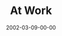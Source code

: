 ---
layout: message
category: message
series: "The Clue Phone Is Ringing"
title: "At Work"
date: 2002-03-09-00-00
message_id: 291
audio: "http://s3.amazonaws.com/crossroads-media/messages/audio/TCPIR_03_03-10-02_At_Work.mp3"
audio-duration: "39:29"
explicit: false
---